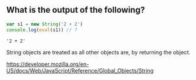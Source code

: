 ## What is the output of the following?

```javascript
var s1 = new String('2 + 2')
console.log(eval(s1)) // ?
```

`'2 + 2'`

String objects are treated as all other objects are, by returning the object.

https://developer.mozilla.org/en-US/docs/Web/JavaScript/Reference/Global_Objects/String
